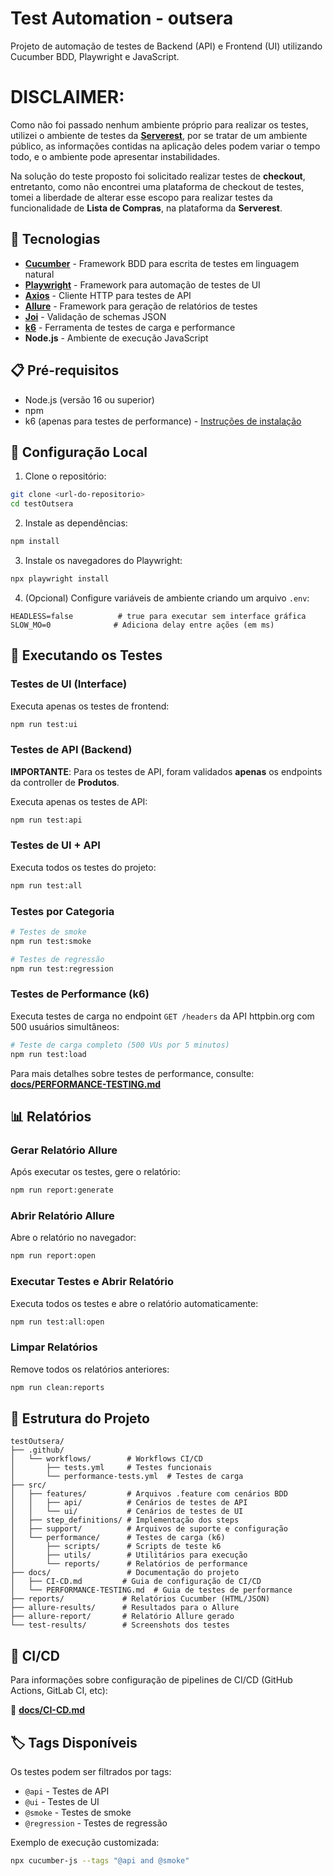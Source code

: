 # Test Automation - outsera

Projeto de automação de testes de Backend (API) e Frontend (UI) utilizando Cucumber BDD, Playwright e JavaScript.


# DISCLAIMER:

Como não foi passado nenhum ambiente próprio para realizar os testes, utilizei o ambiente de testes da **[Serverest](https://front.serverest.dev)**, por se tratar de um ambiente público, as informações contidas na aplicação deles podem variar o tempo todo, e o ambiente pode apresentar instabilidades.


Na solução do teste proposto foi solicitado realizar testes de **checkout**, entretanto, como não encontrei uma plataforma de checkout de testes, tomei a liberdade de alterar esse escopo para realizar testes da funcionalidade de **Lista de Compras**, na plataforma da **Serverest**.


## 🚀 Tecnologias

- **[Cucumber](https://cucumber.io/)** - Framework BDD para escrita de testes em linguagem natural
- **[Playwright](https://playwright.dev/)** - Framework para automação de testes de UI
- **[Axios](https://axios-http.com/)** - Cliente HTTP para testes de API
- **[Allure](https://allurereport.org/)** - Framework para geração de relatórios de testes
- **[Joi](https://joi.dev/)** - Validação de schemas JSON
- **[k6](https://k6.io/)** - Ferramenta de testes de carga e performance
- **Node.js** - Ambiente de execução JavaScript

## 📋 Pré-requisitos

- Node.js (versão 16 ou superior)
- npm
- k6 (apenas para testes de performance) - [Instruções de instalação](https://k6.io/docs/getting-started/installation/)

## 🔧 Configuração Local

1. Clone o repositório:
```bash
git clone <url-do-repositorio>
cd testOutsera
```

2. Instale as dependências:
```bash
npm install
```

3. Instale os navegadores do Playwright:
```bash
npx playwright install
```

4. (Opcional) Configure variáveis de ambiente criando um arquivo `.env`:
```env
HEADLESS=false          # true para executar sem interface gráfica
SLOW_MO=0              # Adiciona delay entre ações (em ms)
```

## 🧪 Executando os Testes

### Testes de UI (Interface)

Executa apenas os testes de frontend:

```bash
npm run test:ui
```

### Testes de API (Backend)

**IMPORTANTE**:
Para os testes de API, foram validados **apenas** os endpoints da controller de **Produtos**.


Executa apenas os testes de API:

```bash
npm run test:api
```

### Testes de UI + API

Executa todos os testes do projeto:

```bash
npm run test:all
```

### Testes por Categoria

```bash
# Testes de smoke
npm run test:smoke

# Testes de regressão
npm run test:regression
```

### Testes de Performance (k6)

Executa testes de carga no endpoint `GET /headers` da API httpbin.org com 500 usuários simultâneos:

```bash
# Teste de carga completo (500 VUs por 5 minutos)
npm run test:load
```

Para mais detalhes sobre testes de performance, consulte: **[docs/PERFORMANCE-TESTING.md](docs/PERFORMANCE-TESTING.md)**

## 📊 Relatórios

### Gerar Relatório Allure

Após executar os testes, gere o relatório:

```bash
npm run report:generate
```

### Abrir Relatório Allure

Abre o relatório no navegador:

```bash
npm run report:open
```

### Executar Testes e Abrir Relatório

Executa todos os testes e abre o relatório automaticamente:

```bash
npm run test:all:open
```

### Limpar Relatórios

Remove todos os relatórios anteriores:

```bash
npm run clean:reports
```

## 📁 Estrutura do Projeto

```
testOutsera/
├── .github/
│   └── workflows/        # Workflows CI/CD
│       ├── tests.yml     # Testes funcionais
│       └── performance-tests.yml  # Testes de carga
├── src/
│   ├── features/         # Arquivos .feature com cenários BDD
│   │   ├── api/          # Cenários de testes de API
│   │   └── ui/           # Cenários de testes de UI
│   ├── step_definitions/ # Implementação dos steps
│   ├── support/          # Arquivos de suporte e configuração
│   └── performance/      # Testes de carga (k6)
│       ├── scripts/      # Scripts de teste k6
│       ├── utils/        # Utilitários para execução
│       └── reports/      # Relatórios de performance
├── docs/                 # Documentação do projeto
│   ├── CI-CD.md         # Guia de configuração de CI/CD
│   └── PERFORMANCE-TESTING.md  # Guia de testes de performance
├── reports/             # Relatórios Cucumber (HTML/JSON)
├── allure-results/      # Resultados para o Allure
├── allure-report/       # Relatório Allure gerado
└── test-results/        # Screenshots dos testes
```

## 🔄 CI/CD

Para informações sobre configuração de pipelines de CI/CD (GitHub Actions, GitLab CI, etc):

📄 **[docs/CI-CD.md](docs/CI-CD.md)**


## 🏷️ Tags Disponíveis

Os testes podem ser filtrados por tags:

- `@api` - Testes de API
- `@ui` - Testes de UI
- `@smoke` - Testes de smoke
- `@regression` - Testes de regressão

Exemplo de execução customizada:
```bash
npx cucumber-js --tags "@api and @smoke"
```
